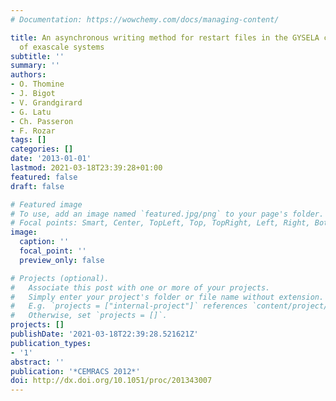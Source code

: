 ```yaml
---
# Documentation: https://wowchemy.com/docs/managing-content/

title: An asynchronous writing method for restart files in the GYSELA code in prevision
  of exascale systems
subtitle: ''
summary: ''
authors:
- O. Thomine
- J. Bigot
- V. Grandgirard
- G. Latu
- Ch. Passeron
- F. Rozar
tags: []
categories: []
date: '2013-01-01'
lastmod: 2021-03-18T23:39:28+01:00
featured: false
draft: false

# Featured image
# To use, add an image named `featured.jpg/png` to your page's folder.
# Focal points: Smart, Center, TopLeft, Top, TopRight, Left, Right, BottomLeft, Bottom, BottomRight.
image:
  caption: ''
  focal_point: ''
  preview_only: false

# Projects (optional).
#   Associate this post with one or more of your projects.
#   Simply enter your project's folder or file name without extension.
#   E.g. `projects = ["internal-project"]` references `content/project/deep-learning/index.md`.
#   Otherwise, set `projects = []`.
projects: []
publishDate: '2021-03-18T22:39:28.521621Z'
publication_types:
- '1'
abstract: ''
publication: '*CEMRACS 2012*'
doi: http://dx.doi.org/10.1051/proc/201343007
---
```

